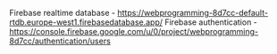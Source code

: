 Firebase realtime database - https://webprogramming-8d7cc-default-rtdb.europe-west1.firebasedatabase.app/
Firebase authentication - https://console.firebase.google.com/u/0/project/webprogramming-8d7cc/authentication/users

